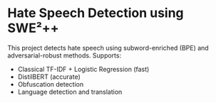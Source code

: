 # Hate Speech Detection using SWE²++

This project detects hate speech using subword-enriched (BPE) and adversarial-robust methods.
Supports:
- Classical TF-IDF + Logistic Regression (fast)
- DistilBERT (accurate)
- Obfuscation detection
- Language detection and translation
